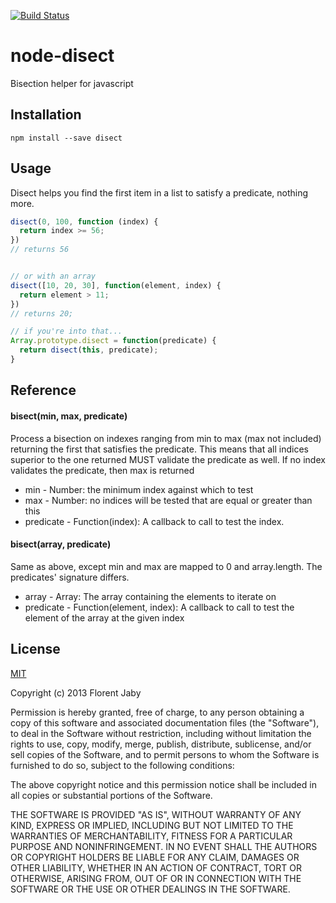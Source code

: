 [![Build Status](https://travis-ci.org/Floby/node-disect.png)](https://travis-ci.org/Floby/node-disect)

# node-disect

Bisection helper for javascript

## Installation

    npm install --save disect

## Usage

Disect helps you find the first item in a list to satisfy a predicate,
nothing more.

```javascript
disect(0, 100, function (index) {
  return index >= 56;
})
// returns 56


// or with an array
disect([10, 20, 30], function(element, index) {
  return element > 11;
})
// returns 20;

// if you're into that...
Array.prototype.disect = function(predicate) {
  return disect(this, predicate);
}
```

## Reference

#### bisect(min, max, predicate)

Process a bisection on indexes ranging from min to max (max not included) returning the first
that satisfies the predicate. This means that all indices superior to the one returned MUST 
validate the predicate as well.
If no index validates the predicate, then max is returned

* min - Number: the minimum index against which to test
* max - Number: no indices will be tested that are equal or greater than this
* predicate - Function(index): A callback to call to test the index.

#### bisect(array, predicate)

Same as above, except min and max are mapped to 0 and array.length.
The predicates' signature differs.

* array - Array: The array containing the elements to iterate on
* predicate - Function(element, index): A callback to call to test the element of the array at the given index

## License

[MIT](http://opensource.org/licenses/MIT)

Copyright (c) 2013 Florent Jaby

Permission is hereby granted, free of charge, to any person obtaining a copy of this software and associated documentation files (the "Software"), to deal in the Software without restriction, including without limitation the rights to use, copy, modify, merge, publish, distribute, sublicense, and/or sell copies of the Software, and to permit persons to whom the Software is furnished to do so, subject to the following conditions:

The above copyright notice and this permission notice shall be included in all copies or substantial portions of the Software.

THE SOFTWARE IS PROVIDED "AS IS", WITHOUT WARRANTY OF ANY KIND, EXPRESS OR IMPLIED, INCLUDING BUT NOT LIMITED TO THE WARRANTIES OF MERCHANTABILITY, FITNESS FOR A PARTICULAR PURPOSE AND NONINFRINGEMENT. IN NO EVENT SHALL THE AUTHORS OR COPYRIGHT HOLDERS BE LIABLE FOR ANY CLAIM, DAMAGES OR OTHER LIABILITY, WHETHER IN AN ACTION OF CONTRACT, TORT OR OTHERWISE, ARISING FROM, OUT OF OR IN CONNECTION WITH THE SOFTWARE OR THE USE OR OTHER DEALINGS IN THE SOFTWARE.

